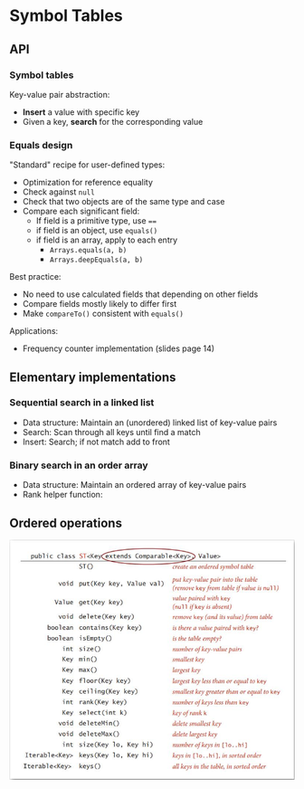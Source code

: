 # Symbol Tables

## API

### Symbol tables

Key-value pair abstraction:

- **Insert** a value with specific key
- Given a key, **search** for the corresponding value

### Equals design

"Standard" recipe for user-defined types:

- Optimization for reference equality
- Check against `null`
- Check that two objects are of the same type and case
- Compare each significant field:
  - If field is a primitive type, use `==`
  - if field is an object, use `equals()`
  - if field is an array, apply to each entry
    - `Arrays.equals(a, b)`
    - `Arrays.deepEquals(a, b)`

Best practice:

- No need to use calculated fields that depending on other fields
- Compare fields mostly likely to differ first
- Make `compareTo()` consistent with `equals()`

Applications:

- Frequency counter implementation (slides page 14)

## Elementary implementations

### Sequential search in a linked list

- Data structure: Maintain an (unordered) linked list of key-value pairs
- Search: Scan through all keys until find a match
- Insert: Search; if not match add to front

### Binary search in an order array

- Data structure: Maintain an ordered array of key-value pairs
- Rank helper function: 

## Ordered operations

<img src="../pic/4-1.jpg" style="zoom:20">

